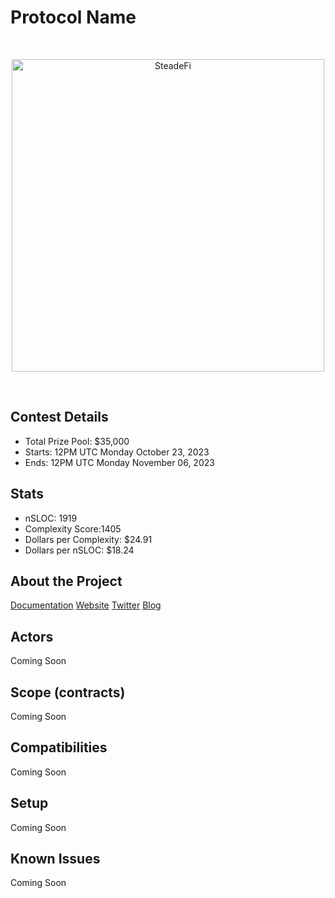# Protocol Name

<br/>
<p align="center">
<img src="https://res.cloudinary.com/droqoz7lg/image/upload/v1697643709/company/oozpv8mdkwfbdotqknfz.png" width="500" alt="SteadeFi">
</p>
<br/>

## Contest Details

- Total Prize Pool: $35,000
- Starts: 12PM UTC Monday October 23, 2023
- Ends: 12PM UTC Monday November 06, 2023

## Stats

- nSLOC: 1919
- Complexity Score:1405
- Dollars per Complexity: $24.91
- Dollars per nSLOC: $18.24

## About the Project

[Documentation](https://docs.steadefi.com)
[Website](https://www.steadefi.com)
[Twitter](https://twitter.com/steadefi)
[Blog](https://blog.steadefi.com)

## Actors

Coming Soon

## Scope (contracts)

Coming Soon

## Compatibilities

Coming Soon

## Setup

Coming Soon

## Known Issues

Coming Soon
